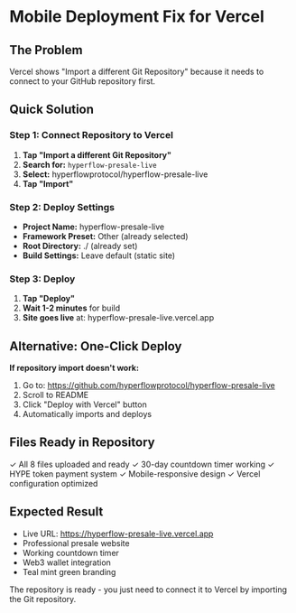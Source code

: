 # Mobile Deployment Fix for Vercel

## The Problem
Vercel shows "Import a different Git Repository" because it needs to connect to your GitHub repository first.

## Quick Solution

### Step 1: Connect Repository to Vercel
1. **Tap "Import a different Git Repository"**
2. **Search for:** `hyperflow-presale-live`
3. **Select:** hyperflowprotocol/hyperflow-presale-live
4. **Tap "Import"**

### Step 2: Deploy Settings
- **Project Name:** hyperflow-presale-live
- **Framework Preset:** Other (already selected)
- **Root Directory:** ./ (already set)
- **Build Settings:** Leave default (static site)

### Step 3: Deploy
1. **Tap "Deploy"** 
2. **Wait 1-2 minutes** for build
3. **Site goes live** at: hyperflow-presale-live.vercel.app

## Alternative: One-Click Deploy

**If repository import doesn't work:**
1. Go to: https://github.com/hyperflowprotocol/hyperflow-presale-live
2. Scroll to README
3. Click "Deploy with Vercel" button
4. Automatically imports and deploys

## Files Ready in Repository
✓ All 8 files uploaded and ready
✓ 30-day countdown timer working
✓ HYPE token payment system
✓ Mobile-responsive design
✓ Vercel configuration optimized

## Expected Result
- Live URL: https://hyperflow-presale-live.vercel.app
- Professional presale website
- Working countdown timer
- Web3 wallet integration
- Teal mint green branding

The repository is ready - you just need to connect it to Vercel by importing the Git repository.